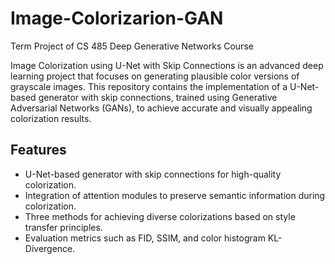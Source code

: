 # Image-Colorizarion-GAN
Term Project of CS 485 Deep Generative Networks Course

Image Colorization using U-Net with Skip Connections is an advanced deep learning project that focuses on generating plausible color versions of grayscale images. This repository contains the implementation of a U-Net-based generator with skip connections, trained using Generative Adversarial Networks (GANs), to achieve accurate and visually appealing colorization results.

## Features

* U-Net-based generator with skip connections for high-quality colorization.
* Integration of attention modules to preserve semantic information during colorization.
* Three methods for achieving diverse colorizations based on style transfer principles.
* Evaluation metrics such as FID, SSIM, and color histogram KL-Divergence.

